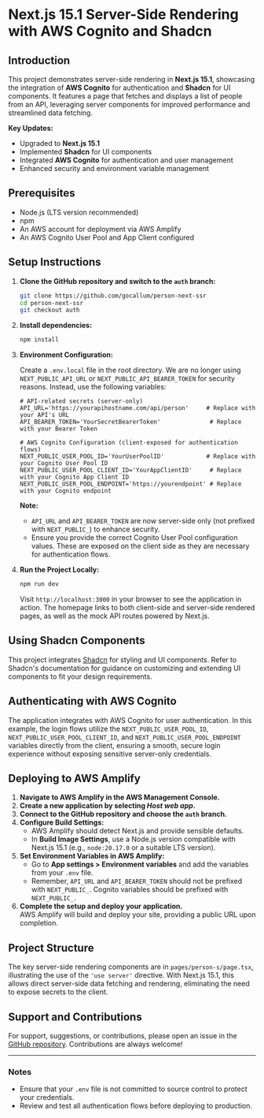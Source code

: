 # Next.js 15.1 Server-Side Rendering with AWS Cognito and Shadcn

## Introduction

This project demonstrates server-side rendering in **Next.js 15.1**, showcasing the integration of **AWS Cognito** for authentication and **Shadcn** for UI components. It features a page that fetches and displays a list of people from an API, leveraging server components for improved performance and streamlined data fetching.

**Key Updates:**
- Upgraded to **Next.js 15.1**
- Implemented **Shadcn** for UI components
- Integrated **AWS Cognito** for authentication and user management
- Enhanced security and environment variable management

## Prerequisites

- Node.js (LTS version recommended)
- npm
- An AWS account for deployment via AWS Amplify
- An AWS Cognito User Pool and App Client configured

## Setup Instructions

1. **Clone the GitHub repository and switch to the `auth` branch:**

   ```bash
   git clone https://github.com/gocallum/person-next-ssr
   cd person-next-ssr
   git checkout auth
   ```

2. **Install dependencies:**

   ```bash
   npm install
   ```

3. **Environment Configuration:**

   Create a `.env.local` file in the root directory. We are no longer using `NEXT_PUBLIC_API_URL` or `NEXT_PUBLIC_API_BEARER_TOKEN` for security reasons. Instead, use the following variables:

   ```plaintext
   # API-related secrets (server-only)
   API_URL='https://yourapihostname.com/api/person'     # Replace with your API's URL
   API_BEARER_TOKEN='YourSecretBearerToken'              # Replace with your Bearer Token

   # AWS Cognito Configuration (client-exposed for authentication flows)
   NEXT_PUBLIC_USER_POOL_ID='YourUserPoolID'            # Replace with your Cognito User Pool ID
   NEXT_PUBLIC_USER_POOL_CLIENT_ID='YourAppClientID'     # Replace with your Cognito App Client ID
   NEXT_PUBLIC_USER_POOL_ENDPOINT='https://yourendpoint' # Replace with your Cognito endpoint
   ```

   **Note:**  
   - `API_URL` and `API_BEARER_TOKEN` are now server-side only (not prefixed with `NEXT_PUBLIC_`) to enhance security.  
   - Ensure you provide the correct Cognito User Pool configuration values. These are exposed on the client side as they are necessary for authentication flows.

4. **Run the Project Locally:**

   ```bash
   npm run dev
   ```

   Visit `http://localhost:3000` in your browser to see the application in action. The homepage links to both client-side and server-side rendered pages, as well as the mock API routes powered by Next.js.

## Using Shadcn Components

This project integrates [Shadcn](https://ui.shadcn.com/) for styling and UI components. Refer to Shadcn's documentation for guidance on customizing and extending UI components to fit your design requirements.

## Authenticating with AWS Cognito

The application integrates with AWS Cognito for user authentication. In this example, the login flows utilize the `NEXT_PUBLIC_USER_POOL_ID`, `NEXT_PUBLIC_USER_POOL_CLIENT_ID`, and `NEXT_PUBLIC_USER_POOL_ENDPOINT` variables directly from the client, ensuring a smooth, secure login experience without exposing sensitive server-only credentials.

## Deploying to AWS Amplify

1. **Navigate to AWS Amplify in the AWS Management Console.**
2. **Create a new application by selecting *Host web app*.**
3. **Connect to the GitHub repository and choose the `auth` branch.**
4. **Configure Build Settings:**
   - AWS Amplify should detect Next.js and provide sensible defaults.
   - In **Build Image Settings**, use a Node.js version compatible with Next.js 15.1 (e.g., `node:20.17.0` or a suitable LTS version).
5. **Set Environment Variables in AWS Amplify:**
   - Go to **App settings > Environment variables** and add the variables from your `.env` file.
   - Remember, `API_URL` and `API_BEARER_TOKEN` should not be prefixed with `NEXT_PUBLIC_`. Cognito variables should be prefixed with `NEXT_PUBLIC_`.
6. **Complete the setup and deploy your application.**  
   AWS Amplify will build and deploy your site, providing a public URL upon completion.

## Project Structure

The key server-side rendering components are in `pages/person-s/page.tsx`, illustrating the use of the `'use server'` directive. With Next.js 15.1, this allows direct server-side data fetching and rendering, eliminating the need to expose secrets to the client.

## Support and Contributions

For support, suggestions, or contributions, please open an issue in the [GitHub repository](https://github.com/gocallum/person-next-ssr). Contributions are always welcome!

---

### Notes

- Ensure that your `.env` file is not committed to source control to protect your credentials.
- Review and test all authentication flows before deploying to production.